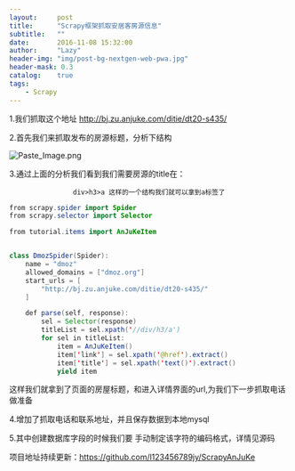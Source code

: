 ```yaml
---
layout:     post
title:      "Scrapy框架抓取安居客房源信息"
subtitle:   ""
date:       2016-11-08 15:32:00
author:     "Lazy"
header-img: "img/post-bg-nextgen-web-pwa.jpg"
header-mask: 0.3
catalog:    true
tags:
    - Scrapy
---
```








1.我们抓取这个地址 http://bj.zu.anjuke.com/ditie/dt20-s435/

2.首先我们来抓取发布的房源标题，分析下结构


![Paste_Image.png](http://upload-images.jianshu.io/upload_images/1205414-c44a5955a532f5e2.png?imageMogr2/auto-orient/strip%7CimageView2/2/w/1240)

3.通过上面的分析我们看到我们需要房源的title在：



                    div>h3>a 这样的一个结构我们就可以拿到a标签了






```java
from scrapy.spider import Spider
from scrapy.selector import Selector

from tutorial.items import AnJuKeItem


class DmozSpider(Spider):
    name = "dmoz"
    allowed_domains = ["dmoz.org"]
    start_urls = [
        "http://bj.zu.anjuke.com/ditie/dt20-s435/"
    ]

    def parse(self, response):
        sel = Selector(response)
        titleList = sel.xpath('//div/h3/a')
        for sel in titleList:
            item = AnJuKeItem()
            item['link'] = sel.xpath('@href').extract()
            item['title'] = sel.xpath('text()').extract()
            yield item


```


这样我们就拿到了页面的房屋标题，和进入详情界面的url,为我们下一步抓取电话做准备

4.增加了抓取电话和联系地址，并且保存数据到本地mysql

5.其中创建数据库字段的时候我们要 手动制定该字符的编码格式，详情见源码

项目地址持续更新：https://github.com/l123456789jy/ScrapyAnJuKe
